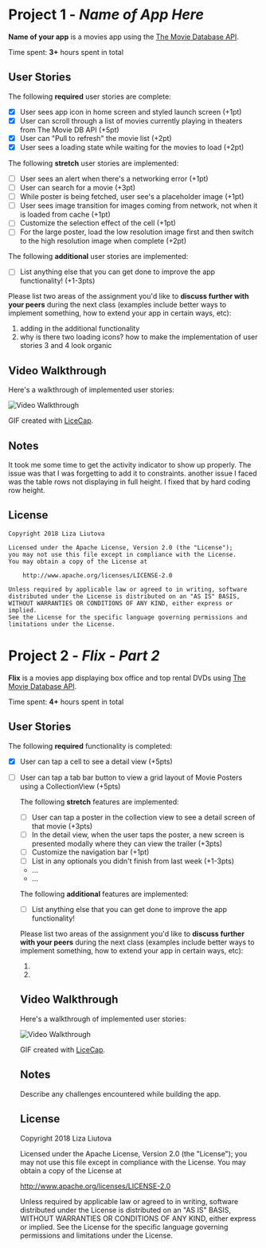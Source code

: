 # Project 1 - *Name of App Here*

**Name of your app** is a movies app using the [The Movie Database API](http://docs.themoviedb.apiary.io/#).

Time spent: **3+** hours spent in total

## User Stories

The following **required** user stories are complete:

- [x] User sees app icon in home screen and styled launch screen (+1pt)
- [x] User can scroll through a list of movies currently playing in theaters from The Movie DB API (+5pt)
- [x] User can "Pull to refresh" the movie list (+2pt)
- [x] User sees a loading state while waiting for the movies to load (+2pt)

The following **stretch** user stories are implemented:

- [ ] User sees an alert when there's a networking error (+1pt)
- [ ] User can search for a movie (+3pt)
- [ ] While poster is being fetched, user see's a placeholder image (+1pt)
- [ ] User sees image transition for images coming from network, not when it is loaded from cache (+1pt)
- [ ] Customize the selection effect of the cell (+1pt)
- [ ] For the large poster, load the low resolution image first and then switch to the high resolution image when complete (+2pt)

The following **additional** user stories are implemented:

- [ ] List anything else that you can get done to improve the app functionality! (+1-3pts)

Please list two areas of the assignment you'd like to **discuss further with your peers** during the next class (examples include better ways to implement something, how to extend your app in certain ways, etc):

1. adding in the additional functionality
2. why is there two loading icons? how to make the implementation of user stories 3 and 4 look organic 

## Video Walkthrough

Here's a walkthrough of implemented user stories:

<img src='http://i.imgur.com/link/to/your/gif/file.gif' title='Video Walkthrough' width='' alt='Video Walkthrough' />

GIF created with [LiceCap](http://www.cockos.com/licecap/).

## Notes
It took me some time to get the activity indicator to show up properly. The issue was that I was forgetting to add it to constraints. another issue I faced was the table rows not displaying in full height. I fixed that by hard coding row height.

## License

    Copyright 2018 Liza Liutova

    Licensed under the Apache License, Version 2.0 (the "License");
    you may not use this file except in compliance with the License.
    You may obtain a copy of the License at

        http://www.apache.org/licenses/LICENSE-2.0

    Unless required by applicable law or agreed to in writing, software
    distributed under the License is distributed on an "AS IS" BASIS,
    WITHOUT WARRANTIES OR CONDITIONS OF ANY KIND, either express or implied.
    See the License for the specific language governing permissions and
    limitations under the License.
    
    
# Project 2 - *Flix - Part 2*
    
**Flix** is a movies app displaying box office and top rental DVDs using [The Movie Database API](http://docs.themoviedb.apiary.io/#).
    
Time spent: **4+** hours spent in total
    
## User Stories
    
The following **required** functionality is completed:
    
- [x] User can tap a cell to see a detail view (+5pts)
- [ ] User can tap a tab bar button to view a grid layout of Movie Posters using a CollectionView (+5pts)
    
    The following **stretch** features are implemented:
    
    - [ ] User can tap a poster in the collection view to see a detail screen of that movie (+3pts)
    - [ ] In the detail view, when the user taps the poster, a new screen is presented modally where they can view the trailer (+3pts)
    - [ ] Customize the navigation bar (+1pt)
    - [ ] List in any optionals you didn't finish from last week (+1-3pts)
    - ...
    - ...
    
    The following **additional** features are implemented:
    
    - [ ] List anything else that you can get done to improve the app functionality!
    
    Please list two areas of the assignment you'd like to **discuss further with your peers** during the next class (examples include better ways to implement something, how to extend your app in certain ways, etc):
    
    1.
    2.
    
    ## Video Walkthrough
    
    Here's a walkthrough of implemented user stories:
    
    <img src='http://i.imgur.com/link/to/your/gif/file.gif' title='Video Walkthrough' width='' alt='Video Walkthrough' />
    
    GIF created with [LiceCap](http://www.cockos.com/licecap/).
    
    ## Notes
    
    Describe any challenges encountered while building the app.
    
    ## License
    
    Copyright 2018 Liza Liutova
    
    Licensed under the Apache License, Version 2.0 (the "License");
    you may not use this file except in compliance with the License.
    You may obtain a copy of the License at
    
    http://www.apache.org/licenses/LICENSE-2.0
    
    Unless required by applicable law or agreed to in writing, software
    distributed under the License is distributed on an "AS IS" BASIS,
    WITHOUT WARRANTIES OR CONDITIONS OF ANY KIND, either express or implied.
    See the License for the specific language governing permissions and
    limitations under the License.

